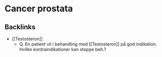 # Cancer prostata

## Backlinks
* [[Testosteron]]
	* Q. En patient vil i behandling med [[Testosteron]] på god indikation. Hvilke kontraindikationer kan stoppe beh.?

<!-- {BearID:58593370-823C-424E-B164-4B1A4FD62EE2-21575-00002B5BFCF00916} -->
